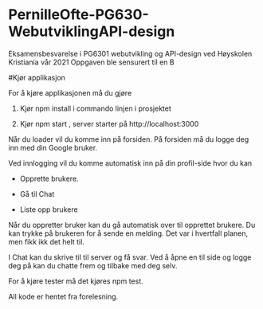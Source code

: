 # PernilleOfte-PG630-WebutviklingAPI-design

Eksamensbesvarelse i PG6301 webutvikling og API-design ved Høyskolen Kristiania vår 2021
Oppgaven ble sensurert til en B


#Kjør applikasjon

For å kjøre applikasjonen må du gjøre
1. Kjør npm install i commando linjen i prosjektet
   
2. Kjør npm start , server starter på http://localhost:3000

Når du loader vil du komme inn på forsiden. På forsiden må du logge deg inn
med din Google bruker. 

Ved innlogging vil du komme automatisk inn på din profil-side hvor du kan 

* Opprette brukere. 

* Gå til Chat

* Liste opp brukere


Når du oppretter bruker kan du gå automatisk over til opprettet brukere. 
Du kan trykke på brukeren for å sende en melding. Det var i hvertfall planen, men fikk ikk det helt til. 

I Chat kan du skrive til til server og få svar. Ved å åpne en til side og logge deg på kan du chatte frem og tilbake med deg selv. 

For å kjøre tester må det kjøres npm test. 

All kode er hentet fra forelesning. 


